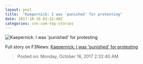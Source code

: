 ```yaml
---
layout: post
title:  "Kaepernick: I was 'punished' for protesting"
date: 2017-10-16 02:32:40Z
categories: cnn-com-top-stories
---
```


![Kaepernick: I was 'punished' for protesting](http://i2.cdn.turner.com/money/dam/assets/171008175117-colin-kaepernick-780x439.jpg)




Full story on F3News: [Kaepernick: I was 'punished' for protesting](http://www.f3nws.com/n/FVCTSE)

> Posted on: Monday, October 16, 2017 2:32:40 AM
